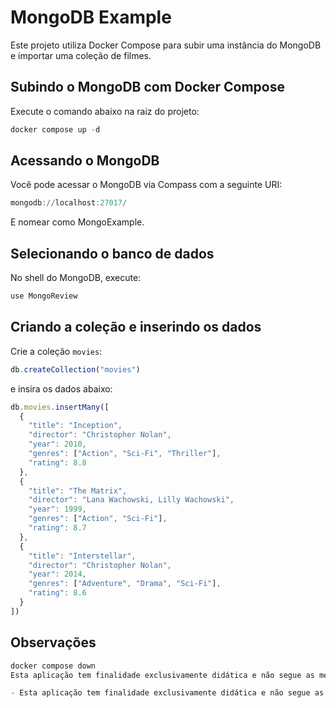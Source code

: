 # MongoDB Example

Este projeto utiliza Docker Compose para subir uma instância do MongoDB e importar uma coleção de filmes.

## Subindo o MongoDB com Docker Compose

Execute o comando abaixo na raiz do projeto:

```powershell
docker compose up -d
```

## Acessando o MongoDB

Você pode acessar o MongoDB via Compass com a seguinte URI:

```powershell
mongodb://localhost:27017/
```

E nomear como MongoExample.

## Selecionando o banco de dados

No shell do MongoDB, execute:

```js
use MongoReview
```

## Criando a coleção e inserindo os dados

Crie a coleção `movies`:

```js
db.createCollection("movies")
```

e insira os dados abaixo:

```js
db.movies.insertMany([
  {
    "title": "Inception",
    "director": "Christopher Nolan",
    "year": 2010,
    "genres": ["Action", "Sci-Fi", "Thriller"],
    "rating": 8.8
  },
  {
    "title": "The Matrix",
    "director": "Lana Wachowski, Lilly Wachowski",
    "year": 1999,
    "genres": ["Action", "Sci-Fi"],
    "rating": 8.7
  },
  {
    "title": "Interstellar",
    "director": "Christopher Nolan",
    "year": 2014,
    "genres": ["Adventure", "Drama", "Sci-Fi"],
    "rating": 8.6
  }
])
```

## Observações

```powershell
docker compose down
Esta aplicação tem finalidade exclusivamente didática e não segue as melhores práticas recomendadas para ambientes produtivos.

- Esta aplicação tem finalidade exclusivamente didática e não segue as melhores práticas recomendadas para ambientes produtivos.